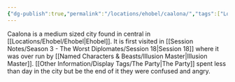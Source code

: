 ```yaml
---
{"dg-publish":true,"permalink":"/locations/ehobel/caalona/","tags":["Location"],"updated":"2024-12-13T23:07:26.173+00:00"}
---
```


Caalona is a medium sized city found in central in [[Locations/Ehobel/Ehobel\|Ehobel]]. It is first visited in [[Session Notes/Season 3 - The Worst Diplomates/Session 18\|Session 18]] where it was over run by [[Named Characters & Beasts/Illusion Master\|Illusion Master]]. [[Other Information/Display Tags/The Party\|The Party]] spent less than day in the city but be the end of it they were confused and angry. 